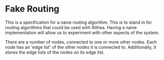 # Fake Routing

This is a specification for a naive routing algorithm. This is to stand in for routing algorithms that could be used with Althea. Having a naive implementation will allow us to experiment with other aspects of the system.

There are a number of nodes, connected to one or more other nodes. Each node has an 'edge list' of the other nodes it is connected to. Additionally, it stores the edge lists of the nodes on its edge list.